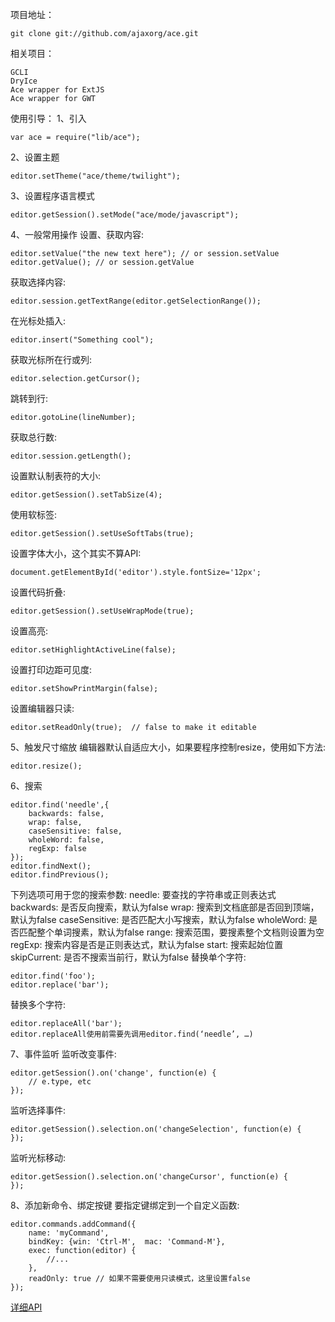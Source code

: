 项目地址：
```
git clone git://github.com/ajaxorg/ace.git
```
相关项目：
```
GCLI
DryIce
Ace wrapper for ExtJS
Ace wrapper for GWT
```
使用引导：
1、引入
```
var ace = require("lib/ace");
```
2、设置主题
```
editor.setTheme("ace/theme/twilight");
```
3、设置程序语言模式
```
editor.getSession().setMode("ace/mode/javascript");
```
4、一般常用操作
设置、获取内容:
```
editor.setValue("the new text here"); // or session.setValue
editor.getValue(); // or session.getValue
```
获取选择内容:
```
editor.session.getTextRange(editor.getSelectionRange());
```
在光标处插入:
```
editor.insert("Something cool");
```
获取光标所在行或列:
```
editor.selection.getCursor();
```
跳转到行:
```
editor.gotoLine(lineNumber);
```
获取总行数:
```
editor.session.getLength();
```
设置默认制表符的大小:
```
editor.getSession().setTabSize(4);
```
使用软标签:
```
editor.getSession().setUseSoftTabs(true);
```
设置字体大小，这个其实不算API:
```
document.getElementById('editor').style.fontSize='12px';
```
设置代码折叠:
```
editor.getSession().setUseWrapMode(true);
```
设置高亮:
```
editor.setHighlightActiveLine(false);
```
设置打印边距可见度:
```
editor.setShowPrintMargin(false);
```
设置编辑器只读:
```
editor.setReadOnly(true);  // false to make it editable
```
5、触发尺寸缩放
编辑器默认自适应大小，如果要程序控制resize，使用如下方法:
```
editor.resize();
```
6、搜索
```
editor.find('needle',{
    backwards: false,
    wrap: false,
    caseSensitive: false,
    wholeWord: false,
    regExp: false
});
editor.findNext();
editor.findPrevious();
```
下列选项可用于您的搜索参数:
needle: 要查找的字符串或正则表达式
backwards: 是否反向搜索，默认为false
wrap: 搜索到文档底部是否回到顶端，默认为false
caseSensitive: 是否匹配大小写搜索，默认为false
wholeWord: 是否匹配整个单词搜素，默认为false
range: 搜索范围，要搜素整个文档则设置为空
regExp: 搜索内容是否是正则表达式，默认为false
start: 搜索起始位置
skipCurrent: 是否不搜索当前行，默认为false
替换单个字符:
```
editor.find('foo');
editor.replace('bar');
```
替换多个字符:
```
editor.replaceAll('bar');
editor.replaceAll使用前需要先调用editor.find(‘needle’, …)
```
7、事件监听
监听改变事件:
```
editor.getSession().on('change', function(e) {
    // e.type, etc
});
```
监听选择事件:
```
editor.getSession().selection.on('changeSelection', function(e) {
});
```
监听光标移动:
```
editor.getSession().selection.on('changeCursor', function(e) {
});
```
8、添加新命令、绑定按键
要指定键绑定到一个自定义函数:
```
editor.commands.addCommand({
    name: 'myCommand',
    bindKey: {win: 'Ctrl-M',  mac: 'Command-M'},
    exec: function(editor) {
        //...
    },
    readOnly: true // 如果不需要使用只读模式，这里设置false
});
```
[详细API](http://ace.c9.io/#nav=api)